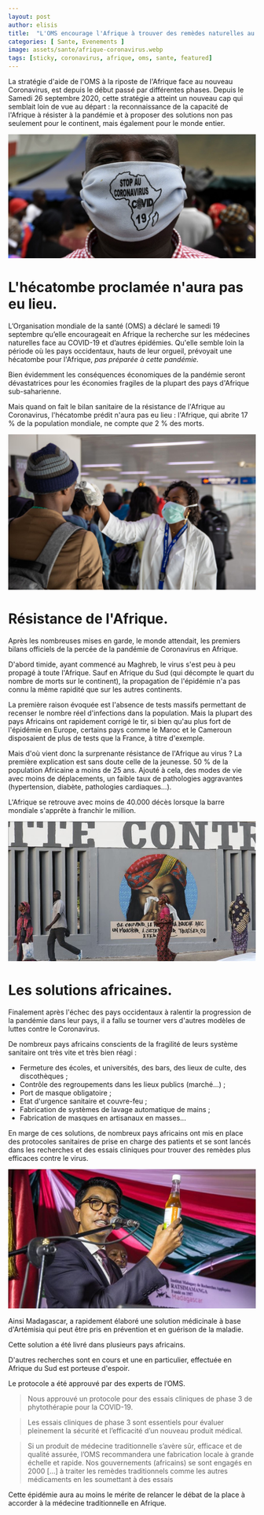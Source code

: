 ```yaml
---
layout: post
author: elisis
title:  "L'OMS encourage l'Afrique à trouver des remèdes naturelles au COVID19."
categories: [ Sante, Evenements ]
image: assets/sante/afrique-coronavirus.webp
tags: [sticky, coronavirus, afrique, oms, sante, featured]
---
```



La stratégie d'aide de l'OMS à la riposte de l'Afrique face au nouveau Coronavirus, est depuis le début passé par différentes phases. Depuis le Samedi 26 septembre 2020, cette stratégie a atteint un nouveau cap qui semblait loin de vue au départ : la reconnaissance de la capacité de l'Afrique à résister à la pandémie et à proposer des solutions non pas seulement pour le continent, mais également pour le monde entier.

![L'hécatombe proclamée n'aura pas eu lieu.](/assets/sante/afrique_pandemie_covid-19.jpg)

# L'hécatombe proclamée n'aura pas eu lieu.

L’Organisation mondiale de la santé (OMS) a déclaré le samedi 19 septembre qu’elle encourageait en Afrique la recherche sur les médecines naturelles face au COVID-19 et d’autres épidémies. Qu'elle semble loin la période où les pays occidentaux, hauts de leur orgueil, prévoyait une hécatombe pour l'Afrique, *pas préparée à cette pandémie.* 

Bien évidemment les conséquences économiques de la pandémie seront dévastatrices pour les économies fragiles de la plupart des pays d'Afrique sub-saharienne.

Mais quand on fait le bilan sanitaire de la résistance de l'Afrique au Coronavirus, l'hécatombe prédit n'aura pas eu lieu : l'Afrique, qui abrite 17 % de la population mondiale, ne compte *que* 2 % des morts.

![Résistance de l'Afrique.](/assets/sante/crainte-corona-afrique.jpg)

# Résistance de l'Afrique.

Après les nombreuses mises en garde, le monde attendait, les premiers bilans officiels de la percée de la pandémie de Coronavirus en Afrique. 

D'abord timide, ayant commencé au Maghreb, le virus s'est peu à peu propagé à toute l'Afrique. Sauf en Afrique du Sud (qui décompte le quart du nombre de morts sur le continent), la propagation de l'épidémie n'a pas connu la même rapidité que sur les autres continents. 

La première raison évoquée est l'absence de tests massifs permettant de recenser le nombre réel d'infections dans la population. Mais la plupart des pays Africains ont rapidement corrigé le tir, si bien qu'au plus fort de l'épidémie en Europe, certains pays comme le Maroc et le Cameroun disposaient de plus de tests que la France,  à titre d'exemple.

Mais d'où vient donc la surprenante résistance de l'Afrique au virus ? La première explication est sans doute celle de la jeunesse. 50 % de la population Africaine a moins de 25 ans. Ajouté à cela, des modes de vie avec moins de déplacements, un faible taux de pathologies aggravantes (hypertension, diabète, pathologies cardiaques…).

L'Afrique se retrouve avec moins de 40.000 décès lorsque la barre mondiale s'apprête à franchir le million.

![Les solutions africaines.](/assets/sante/afrique-resistance-coronavirus.jpg)

# Les solutions africaines.

Finalement après l'échec des pays occidentaux à ralentir la progression de la pandémie dans leur pays, il a fallu se tourner vers d'autres modèles de luttes contre le Coronavirus. 

De nombreux pays africains conscients de la fragilité de leurs système sanitaire ont très vite et très bien réagi :

* Fermeture des écoles, et universités, des bars, des lieux de culte, des discothèques ;
* Contrôle des regroupements dans les lieux publics (marché...) ;
* Port de masque obligatoire ;
* Etat d'urgence sanitaire et couvre-feu ;
* Fabrication de systèmes de lavage automatique de mains ;
* Fabrication de masques en artisanaux en masses...

En marge de ces solutions, de nombreux pays africains ont mis en place des protocoles sanitaires de prise en charge des patients et se sont lancés dans les recherches et des essais cliniques pour trouver des remèdes plus efficaces contre le virus.

![Artémisia Madagascar.](/assets/sante/artemisia-madagascar.jpg)

Ainsi Madagascar, a rapidement élaboré une solution médicinale à base d'Artémisia qui peut être pris en prévention et en guérison de la maladie. 

Cette solution a été livré dans plusieurs pays africains.

D'autres recherches sont en cours et une en particulier, effectuée en Afrique du Sud est porteuse d'espoir.

Le protocole a été approuvé par des experts de l’OMS. 

> Nous approuvé un protocole pour des essais cliniques de phase 3 de
> phytothérapie pour la COVID-19.

> Les essais cliniques de phase 3 sont essentiels pour évaluer pleinement la sécurité et l’efficacité d’un nouveau produit médical.

> Si un produit de médecine traditionnelle s’avère sûr, efficace et de qualité assurée, l’OMS recommandera une fabrication locale à grande échelle et rapide.
> Nos gouvernements (africains) se sont engagés en 2000 […] à traiter les remèdes traditionnels comme les autres médicaments en les soumettant à des essais

Cette épidémie aura au moins le mérite de relancer le débat de la place à accorder à la médecine traditionnelle en Afrique.

